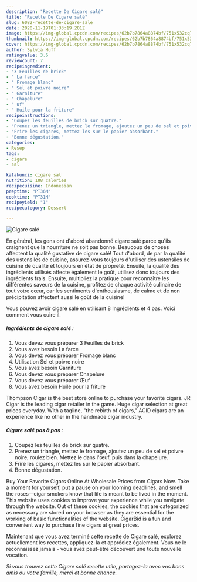 ```yaml
---
description: "Recette De Cigare salé"
title: "Recette De Cigare salé"
slug: 6082-recette-de-cigare-sale
date: 2020-11-19T01:33:19.201Z
image: https://img-global.cpcdn.com/recipes/62b7b7864a8874bf/751x532cq70/cigare-sale-photo-principale-de-la-recette.jpg
thumbnail: https://img-global.cpcdn.com/recipes/62b7b7864a8874bf/751x532cq70/cigare-sale-photo-principale-de-la-recette.jpg
cover: https://img-global.cpcdn.com/recipes/62b7b7864a8874bf/751x532cq70/cigare-sale-photo-principale-de-la-recette.jpg
author: Sylvia Huff
ratingvalue: 3.6
reviewcount: 7
recipeingredient:
- "3 Feuilles de brick"
- " La farce"
- " Fromage blanc"
- " Sel et poivre noire"
- " Garniture"
- " Chapelure"
- " uf"
- " Huile pour la friture"
recipeinstructions:
- "Coupez les feuilles de brick sur quatre."
- "Prenez un triangle, mettez le fromage, ajoutez un peu de sel et poivre noire, roulez bien. Mettez le dans l&#39;œuf, puis dans la chapelure."
- "Frire les cigares, mettez les sur le papier absorbant."
- "Bonne dégustation."
categories:
- Resep
tags:
- cigare
- sal

katakunci: cigare sal 
nutrition: 188 calories
recipecuisine: Indonesian
preptime: "PT36M"
cooktime: "PT31M"
recipeyield: "1"
recipecategory: Dessert

---
```



![Cigare salé](https://img-global.cpcdn.com/recipes/62b7b7864a8874bf/751x532cq70/cigare-sale-photo-principale-de-la-recette.jpg)

En général, les gens ont d'abord abandonné cigare salé parce qu'ils craignent que la nourriture ne soit pas bonne. Beaucoup de choses affectent la qualité gustative de cigare salé! Tout d'abord, de par la qualité des ustensiles de cuisine, assurez-vous toujours d'utiliser des ustensiles de cuisine de qualité et toujours en état de propreté. Ensuite, la qualité des ingrédients utilisés affecte également le goût, utilisez donc toujours des ingrédients frais. Ensuite, multipliez la pratique pour reconnaître les différentes saveurs de la cuisine, profitez de chaque activité culinaire de tout votre cœur, car les sentiments d'enthousiasme, de calme et de non précipitation affectent aussi le goût de la cuisine!

<!--inarticleads1-->

Vous pouvez avoir cigare salé en utilisant 8 Ingrédients et 4 pas. Voici comment vous cuire il.

##### Ingrédients de cigare salé :

1. Vous devez vous préparer 3 Feuilles de brick
1. Vous avez besoin  La farce
1. Vous devez vous préparer  Fromage blanc
1. Utilisation  Sel et poivre noire
1. Vous avez besoin  Garniture
1. Vous devez vous préparer  Chapelure
1. Vous devez vous préparer  Œuf
1. Vous avez besoin  Huile pour la friture


Thompson Cigar is the best store online to purchase your favorite cigars. JR Cigar is the leading cigar retailer in the game. Huge cigar selection at great prices everyday. With a tagline, &#34;the rebirth of cigars,&#34; ACID cigars are an experience like no other in the handmade cigar industry. 

<!--inarticleads2-->

##### Cigare salé pas à pas :

1. Coupez les feuilles de brick sur quatre.
1. Prenez un triangle, mettez le fromage, ajoutez un peu de sel et poivre noire, roulez bien. Mettez le dans l&#39;œuf, puis dans la chapelure.
1. Frire les cigares, mettez les sur le papier absorbant.
1. Bonne dégustation.


Buy Your Favorite Cigars Online At Wholesale Prices from Cigars Now. Take a moment for yourself, put a pause on your looming deadlines, and smell the roses—cigar smokers know that life is meant to be lived in the moment. This website uses cookies to improve your experience while you navigate through the website. Out of these cookies, the cookies that are categorized as necessary are stored on your browser as they are essential for the working of basic functionalities of the website. CigarBid is a fun and convenient way to purchase fine cigars at great prices. 

<!--inarticleads1-->

<p>
Maintenant que vous avez terminé cette recette de Cigare salé, explorez actuellement les recettes, appliquez-la et appréciez également. Vous ne le reconnaissez jamais - vous avez peut-être découvert une toute nouvelle vocation.
</p>

<p>
<i>Si vous trouvez cette Cigare salé recette utile, partagez-la avec vos bons amis ou votre famille, merci et bonne chance.</i>
</p>
